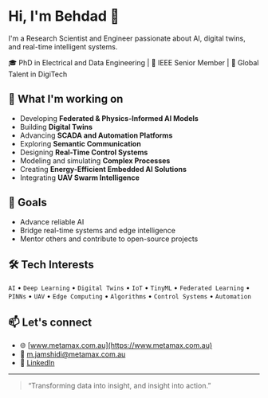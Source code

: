# Hi, I'm Behdad 👋

I'm a Research Scientist and Engineer passionate about AI, digital twins, and real-time intelligent systems.

🎓 PhD in Electrical and Data Engineering | 🧠 IEEE Senior Member | 🏅 Global Talent in DigiTech

## 🌱 What I'm working on
- Developing **Federated & Physics-Informed AI Models**
- Building **Digital Twins**
- Advancing **SCADA and Automation Platforms** 
- Exploring **Semantic Communication**
- Designing **Real-Time Control Systems** 
- Modeling and simulating **Complex Processes**
- Creating **Energy-Efficient Embedded AI Solutions**
- Integrating **UAV Swarm Intelligence** 


## 🎯 Goals
- Advance reliable AI
- Bridge real-time systems and edge intelligence
- Mentor others and contribute to open-source projects

## 🛠️ Tech Interests
`AI` • `Deep Learning` • `Digital Twins` • `IoT` • `TinyML` • `Federated Learning` • `PINNs` • `UAV` • `Edge Computing` • `Algorithms` • `Control Systems` • `Automation`

## 📫 Let's connect
- 🌐 [www.metamax.com.au](https://www.metamax.com.au)
- 📧 m.jamshidi@metamax.com.au
- 🔗 [LinkedIn](https://www.linkedin.com/in/behdadjamshidi)

---

> “Transforming data into insight, and insight into action.”
